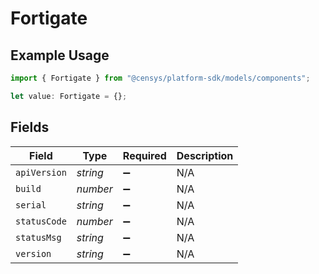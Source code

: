 # Fortigate

## Example Usage

```typescript
import { Fortigate } from "@censys/platform-sdk/models/components";

let value: Fortigate = {};
```

## Fields

| Field              | Type               | Required           | Description        |
| ------------------ | ------------------ | ------------------ | ------------------ |
| `apiVersion`       | *string*           | :heavy_minus_sign: | N/A                |
| `build`            | *number*           | :heavy_minus_sign: | N/A                |
| `serial`           | *string*           | :heavy_minus_sign: | N/A                |
| `statusCode`       | *number*           | :heavy_minus_sign: | N/A                |
| `statusMsg`        | *string*           | :heavy_minus_sign: | N/A                |
| `version`          | *string*           | :heavy_minus_sign: | N/A                |